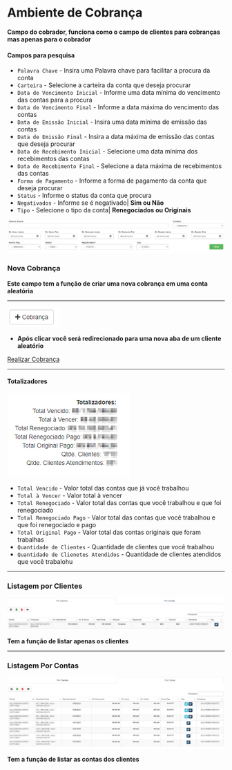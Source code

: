 # Ambiente de Cobrança
**Campo do cobrador, funciona como o campo de clientes para cobranças mas apenas para o cobrador**

#### **Campos para pesquisa**

* `Palavra Chave` - Insira uma Palavra chave para facilitar a procura da conta
* `Carteira` - Selecione a carteira da conta que deseja procurar
* `Data de Vencimento Inicial` - Informe uma data mínima do vencimento das contas para a procura
* `Data de Vencimento Final` - Informe a data máxima do vencimento das contas
* `Data de Emissão Inicial` - Insira uma data mínima de emissão das contas
* `Data de Emissão Final` - Insira a data máxima de emissão das contas que deseja procurar
* `Data de Recebimento Inicial` - Selecione uma data mínima dos recebimentos das contas
* `Data de Recebimento Final` - Selecione a data máxima de recebimentos das contas
* `Forma de Pagamento` - Informe a forma de pagamento da conta que deseja procurar
* `Status` - Informe o status da conta que procura
* `Negativados` - Informe se é negativado| **Sim ou Não**
* `Tipo` - Selecione o tipo da conta| **Renegociados ou Originais**

![](../../img/filtroBrasil.png)

### **Nova Cobrança**
**Este campo tem a função de criar uma nova cobrança em uma conta aleatória**
***
![](../../img/novaCobranca.png)

* **Após clicar você será redirecionado para uma nova aba de um cliente aleatório**

[Realizar Cobrança](https://rfsolutionit.github.io/myphotos/pages/outros/clientes-cbran.html#cobranca)
___

#### Totalizadores

![](../../img/totalizadoresRenegociacao.jpg.png)

* `Total Vencido` - Valor total das contas que já você trabalhou
* `Total à Vencer` - Valor total à vencer
* `Total Renegociado` - Valor total das contas que você trabalhou e que foi renegociado
* `Total Renegociado Pago` - Valor total das contas que você trabalhou e que foi renegociado e pago
* `Total Original Pago` - Valor total das contas originais que foram trabalhas 
* `Quantidade de Clientes` - Quantidade de clientes que você trabalhou
* `Quantidade de Clienetes Atendidos` - Quantidade de clientes atendidos que você trabalohu
***

### **Listagem por Clientes**

![](../../img/porClientes.png)

**Tem a função de listar apenas os clientes**
***
### **Listagem Por Contas**

![](../../img/porContas.png)

**Tem a função de listar as contas dos clientes**